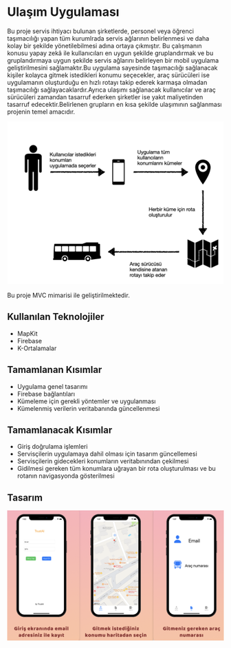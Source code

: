 # Ulaşım Uygulaması

Bu proje servis ihtiyacı bulunan şirketlerde, personel veya öğrenci taşımacılığı yapan tüm kurumlrada servis ağlarının belirlenmesi ve daha kolay bir şekilde yönetilebilmesi adına ortaya çıkmıştır. Bu çalışmanın konusu yapay zekâ ile kullanıcıları en uygun şekilde gruplandırmak ve bu gruplandırmaya uygun şekilde servis ağlarını belirleyen bir mobil uygulama geliştirilmesini sağlamaktır.Bu uygulama sayesinde taşımacılığı sağlanacak kişiler kolayca gitmek istedikleri konumu seçecekler, araç sürücüleri ise uygulamanın oluşturduğu en hızlı rotayı takip ederek karmaşa olmadan taşımacılığı sağlayacaklardır.Ayrıca ulaşımı sağlanacak kullanıcılar ve araç sürücüleri zamandan tasarruf ederken şirketler ise yakıt maliyetinden tasarruf edecektir.Belirlenen grupların en kısa şekilde ulaşımının sağlanması projenin temel amacıdır.



![şema](https://github.com/kadirdundar/bitirmeProjesi/blob/main/resimtekno/resimtekno.001.jpeg)

Bu proje MVC mimarisi ile geliştirilmektedir.


## Kullanılan Teknolojiler
- MapKit
- Firebase
- K-Ortalamalar


## Tamamlanan Kısımlar
- Uygulama genel tasarımı
- Firebase bağlantıları
- Kümeleme için gerekli yöntemler ve uygulanması
- Kümelenmiş verilerin veritabanında güncellenmesi


## Tamamlanacak Kısımlar
- Giriş doğrulama işlemleri
- Servisçilerin uygulamaya dahil olması için tasarım güncellemesi
- Servisçilerin gidecekleri konumların veritabınından çekilmesi
- Gidilmesi gereken tüm konumlara uğrayan bir rota oluşturulması ve bu rotanın navigasyonda gösterilmesi


## Tasarım
![şema](https://github.com/kadirdundar/bitirmeProjesi/blob/main/resimtekno/Ekran%20Resmi%202023-01-30%2016.29.54.png)

